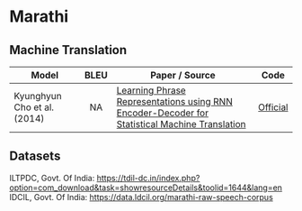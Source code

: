 # Marathi

## Machine Translation

| Model           | BLEU  | Paper / Source | Code | 
| ------------- | :-----:|  --- | --- | 
| Kyunghyun Cho et al. (2014) | NA | [Learning Phrase Representations using RNN Encoder-Decoder for Statistical Machine Translation](https://arxiv.org/abs/1406.1078) | [Official](https://towardsdatascience.com/word-level-english-to-marathi-neural-machine-translation-using-seq2seq-encoder-decoder-lstm-model-1a913f2dc4a7) | 


## Datasets

ILTPDC, Govt. Of India: https://tdil-dc.in/index.php?option=com_download&task=showresourceDetails&toolid=1644&lang=en
IDCIL, Govt. Of India: https://data.ldcil.org/marathi-raw-speech-corpus
